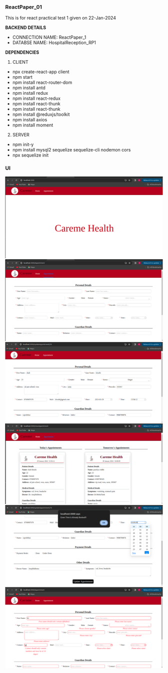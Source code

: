 ### ReactPaper_01
This is for react practical test 1 given on 22-Jan-2024

**BACKEND DETAILS**   
- CONNECTION NAME:   ReactPaper_1   
- DATABSE NAME:   HospitalReception_RP1   

**DEPENDENCIES**   
1. CLIENT      
- npx create-react-app client
- npm start
- npm install react-router-dom
- npm install antd
- npm install redux
- npm install react-redux
- npm install react-thunk
- npm install react-thunk
- npm install @reduxjs/toolkit
- npm install axios
- npm install moment
2. SERVER
- npm init-y
- npm install mysql2 sequelize sequelize-cli nodemon cors
- npx sequelize init

### UI  
![Home](ui_images/home.png)
![Add Appointment](ui_images/add_appointment.png)
![Update Appointment](ui_images/update_appointment.png)
![View Appointment](ui_images/view_appointments.png)
![Appointment Slot Is Exists](ui_images/exists_slot.png)
![Some Validations](ui_images/validations.png)
